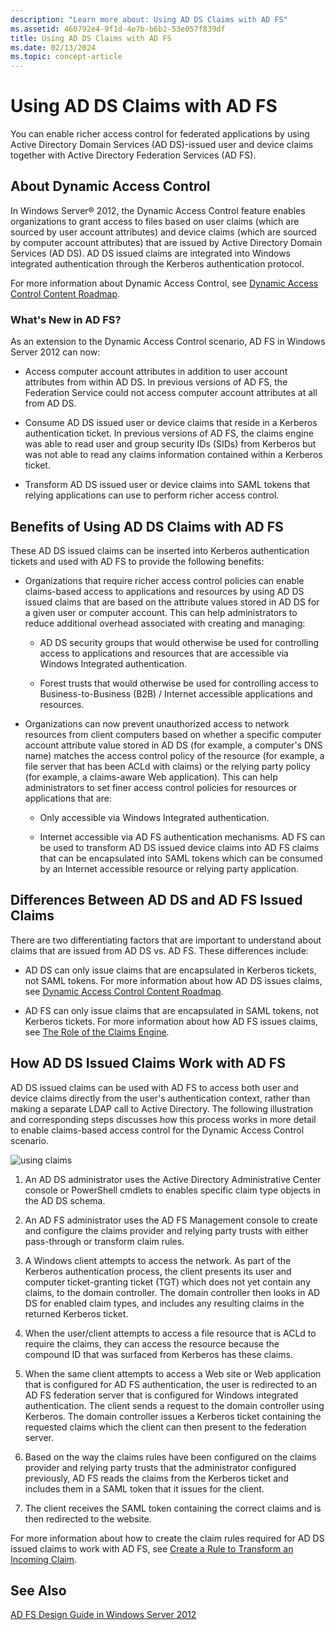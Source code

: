 ```yaml
---
description: "Learn more about: Using AD DS Claims with AD FS"
ms.assetid: 460792e4-9f1d-4e7b-b6b2-53e057f839df
title: Using AD DS Claims with AD FS
ms.date: 02/13/2024
ms.topic: concept-article
---
```


# Using AD DS Claims with AD FS


You can enable richer access control for federated applications by using Active Directory Domain Services \(AD DS\)\-issued user and device claims together with Active Directory Federation Services \(AD FS\).

## About Dynamic Access Control
In Windows Server&reg; 2012, the Dynamic Access Control feature enables organizations to grant access to files based on user claims \(which are sourced by user account attributes\) and device claims \(which are sourced by computer account attributes\) that are issued by Active Directory Domain Services \(AD DS\). AD DS issued claims are integrated into Windows integrated authentication through the Kerberos authentication protocol.

For more information about Dynamic Access Control, see [Dynamic Access Control Content Roadmap](../../solution-guides/Dynamic-Access-Control--Scenario-Overview.md#BKMK_APP).

### What's New in AD FS?
As an extension to the Dynamic Access Control scenario, AD FS in  Windows Server 2012  can now:

-   Access computer account attributes in addition to user account attributes from within AD DS. In previous versions of AD FS, the Federation Service could not access computer account attributes at all from AD DS.

-   Consume AD DS issued user or device claims that reside in a Kerberos authentication ticket. In previous versions of AD FS, the claims engine was able to read user and group security IDs \(SIDs\) from Kerberos but was not able to read any claims information contained within a Kerberos ticket.

-   Transform AD DS issued user or device claims into SAML tokens that relying applications can use to perform richer access control.

## Benefits of Using AD DS Claims with AD FS
These AD DS issued claims can be inserted into Kerberos authentication tickets and used with AD FS to provide the following benefits:

-   Organizations that require richer access control policies can enable claims\-based access to applications and resources by using AD DS issued claims that are based on the attribute values stored in AD DS for a given user or computer account. This can help administrators to reduce additional overhead associated with creating and managing:

    -   AD DS security groups that would otherwise be used for controlling access to applications and resources that are accessible via Windows Integrated authentication.

    -   Forest trusts that would otherwise be used for controlling access to Business\-to\-Business \(B2B\) \/ Internet accessible applications and resources.

-   Organizations can now prevent unauthorized access to network resources from client computers based on whether a specific computer account attribute value stored in AD DS \(for example, a computer's DNS name\) matches the access control policy of the resource \(for example, a file server that has been ACLd with claims\) or the relying party policy \(for example, a claims\-aware Web application\). This can help administrators to set finer access control policies for resources or applications that are:

    -   Only accessible via Windows Integrated authentication.

    -   Internet accessible via AD FS authentication mechanisms. AD FS can be used to transform AD DS issued device claims into AD FS claims that can be encapsulated into SAML tokens which can be consumed by an Internet accessible resource or relying party application.

## Differences Between AD DS and AD FS Issued Claims
There are two differentiating factors that are important to understand about claims that are issued from AD DS vs. AD FS. These differences include:

-   AD DS can only issue claims that are encapsulated in Kerberos tickets, not SAML tokens. For more information about how AD DS issues claims, see [Dynamic Access Control Content Roadmap](../../solution-guides/Dynamic-Access-Control--Scenario-Overview.md#BKMK_APP).

-   AD FS can only issue claims that are encapsulated in SAML tokens, not Kerberos tickets. For more information about how AD FS issues claims, see [The Role of the Claims Engine](../../ad-fs/technical-reference/The-Role-of-the-Claims-Engine.md).

## How AD DS Issued Claims Work with AD FS
AD DS issued claims can be used with AD FS to access both user and device claims directly from the user's authentication context, rather than making a separate LDAP call to Active Directory. The following illustration and corresponding steps discusses how this process works in more detail to enable claims\-based access control for the Dynamic Access Control scenario.

![using claims](media/UsingADDSClaimswithADFS.gif)

1.  An AD DS administrator uses the Active Directory Administrative Center console or PowerShell cmdlets to enables specific claim type objects in the AD DS schema.

2.  An AD FS administrator uses the AD FS Management console to create and configure the claims provider and relying party trusts with either pass\-through or transform claim rules.

3.  A Windows client attempts to access the network. As part of the Kerberos authentication process, the client presents its user and computer ticket\-granting ticket \(TGT\) which does not yet contain any claims, to the domain controller. The domain controller then looks in AD DS for enabled claim types, and includes any resulting claims in the returned Kerberos ticket.

4.  When the user\/client attempts to access a file resource that is ACLd to require the claims, they can access the resource because the compound ID that was surfaced from Kerberos has these claims.

5.  When the same client attempts to access a Web site or Web application that is configured for AD FS authentication, the user is redirected to an AD FS federation server that is configured for Windows integrated authentication. The client sends a request to the domain controller using Kerberos. The domain controller issues a Kerberos ticket containing the requested claims which the client can then present to the federation server.

6.  Based on the way the claims rules have been configured on the claims provider and relying party trusts that the administrator configured previously, AD FS reads the claims from the Kerberos ticket and includes them in a SAML token that it issues for the client.

7.  The client receives the SAML token containing the correct claims and is then redirected to the website.

For more information about how to create the claim rules required for AD DS issued claims to work with AD FS, see [Create a Rule to Transform an Incoming Claim](../../ad-fs/operations/Create-a-Rule-to-Transform-an-Incoming-Claim.md).

## See Also
[AD FS Design Guide in Windows Server 2012](AD-FS-Design-Guide-in-Windows-Server-2012.md)
